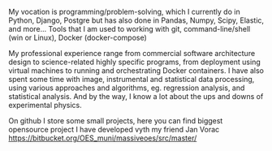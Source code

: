 
My vocation is programming/problem-solving, which I currently do in Python, Django, Postgre but has also done in Pandas, Numpy, Scipy, Elastic, and more...
Tools that I am used to working with git, command-line/shell (win or Linux), Docker (docker-compose)

My professional experience range from commercial software architecture design to science-related highly specific programs, from deployment using virtual machines to running and orchestrating Docker containers.
I have also spent some time with image, instrumental and statistical data processing, using various approaches and algorithms, eg. regression analysis, and statistical analysis.
And by the way, I know a lot about the ups and downs of experimental physics. 

On github I store some small projects, here you can find biggest opensource project I have developed vyth my friend Jan Vorac https://bitbucket.org/OES_muni/massiveoes/src/master/
